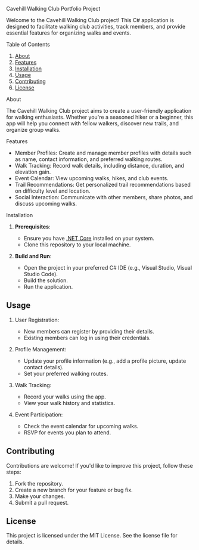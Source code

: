 Cavehill Walking Club Portfolio Project

Welcome to the Cavehill Walking Club project! This C# application is designed to facilitate walking club activities, track members, and provide essential features for organizing walks and events.

Table of Contents

1. [About](#about)
2. [Features](#features)
3. [Installation](#installation)
4. [Usage](#usage)
5. [Contributing](#contributing)
6. [License](#license)

About

The Cavehill Walking Club project aims to create a user-friendly application for walking enthusiasts. 
Whether you're a seasoned hiker or a beginner, this app will help you connect with fellow walkers, discover new trails, 
and organize group walks.

Features

- Member Profiles: Create and manage member profiles with details such as name, contact information, and preferred walking routes.
- Walk Tracking: Record walk details, including distance, duration, and elevation gain.
- Event Calendar: View upcoming walks, hikes, and club events.
- Trail Recommendations: Get personalized trail recommendations based on difficulty level and location.
- Social Interaction: Communicate with other members, share photos, and discuss upcoming walks.

Installation

1. **Prerequisites**:
   - Ensure you have [.NET Core](https://dotnet.microsoft.com/download) installed on your system.
   - Clone this repository to your local machine.

2. **Build and Run**:
   - Open the project in your preferred C# IDE (e.g., Visual Studio, Visual Studio Code).
   - Build the solution.
   - Run the application.

## Usage

1. User Registration:
   - New members can register by providing their details.
   - Existing members can log in using their credentials.

2. Profile Management:
   - Update your profile information (e.g., add a profile picture, update contact details).
   - Set your preferred walking routes.

3. Walk Tracking:
   - Record your walks using the app.
   - View your walk history and statistics.

4. Event Participation:
   - Check the event calendar for upcoming walks.
   - RSVP for events you plan to attend.

## Contributing

Contributions are welcome! If you'd like to improve this project, follow these steps:

1. Fork the repository.
2. Create a new branch for your feature or bug fix.
3. Make your changes.
4. Submit a pull request.

## License

This project is licensed under the MIT License. See the license file for details.
